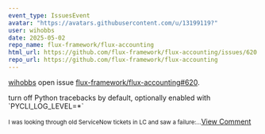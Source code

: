 ```yaml
---
event_type: IssuesEvent
avatar: "https://avatars.githubusercontent.com/u/13199119?"
user: wihobbs
date: 2025-05-02
repo_name: flux-framework/flux-accounting
html_url: https://github.com/flux-framework/flux-accounting/issues/620
repo_url: https://github.com/flux-framework/flux-accounting
---
```


<a href='https://github.com/wihobbs' target='_blank'>wihobbs</a> open issue <a href='https://github.com/flux-framework/flux-accounting/issues/620' target='_blank'>flux-framework/flux-accounting#620</a>.

<p>turn off Python tracebacks by default, optionally enabled with `PYCLI_LOG_LEVEL=*`</p><small>I was looking through old ServiceNow tickets in LC and saw a failure:...</small><a href='https://github.com/flux-framework/flux-accounting/issues/620' target='_blank'>View Comment</a>